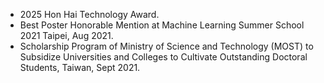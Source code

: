 - 2025 Hon Hai Technology Award.
- Best Poster Honorable Mention at Machine Learning Summer School 2021 Taipei, Aug 2021.
- Scholarship Program of Ministry of Science and Technology (MOST) to Subsidize Universities and Colleges to Cultivate Outstanding Doctoral Students, Taiwan, Sept 2021.